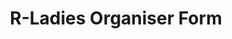 ---
type: redirect
redirect: https://airtable.com/appM6GuE0Jl1UI9qx/pagEczcfwQdkN4SHN/form
title: "R-Ladies Organiser Form"
slug: /form/organiser
---
